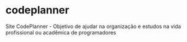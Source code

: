 # codeplanner
Site CodePlanner - Objetivo de ajudar na organização e estudos na vida profissional ou acadêmica de programadores
